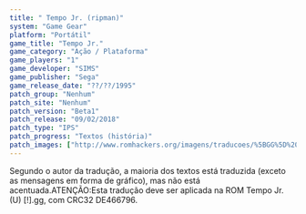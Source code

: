 ```yaml
---
title: " Tempo Jr. (ripman)"
system: "Game Gear"
platform: "Portátil"
game_title: "Tempo Jr."
game_category: "Ação / Plataforma"
game_players: "1"
game_developer: "SIMS"
game_publisher: "Sega"
game_release_date: "??/??/1995"
patch_group: "Nenhum"
patch_site: "Nenhum"
patch_version: "Beta1"
patch_release: "09/02/2018"
patch_type: "IPS"
patch_progress: "Textos (história)"
patch_images: ["http://www.romhackers.org/imagens/traducoes/%5BGG%5D%20Tempo%20Jr.%20-%20ripman%20-%201.png","http://www.romhackers.org/imagens/traducoes/%5BGG%5D%20Tempo%20Jr.%20-%20ripman%20-%202.png","http://www.romhackers.org/imagens/traducoes/%5BGG%5D%20Tempo%20Jr.%20-%20ripman%20-%203.png"]
---
```

Segundo o autor da tradução, a maioria dos textos está traduzida (exceto as mensagens em forma de gráfico), mas não está acentuada.ATENÇÃO:Esta tradução deve ser aplicada na ROM Tempo Jr. (U) [!].gg, com CRC32 DE466796.